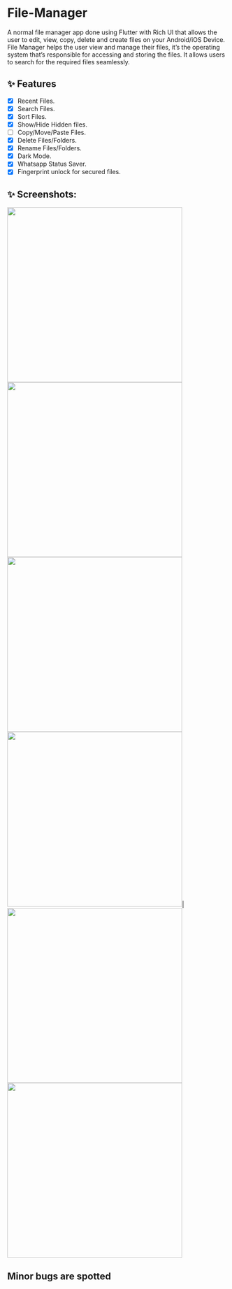 # File-Manager

   A normal file manager app done using Flutter with Rich UI that allows the user to edit, view, copy, delete and create files on your Android/iOS Device.
   File Manager helps the user view and manage their files, it’s the operating system that’s responsible for accessing and storing the files.
   It allows users to search for the required files seamlessly.
## ✨ Features
- [x] Recent Files.
- [x] Search Files.
- [x] Sort Files.
- [x] Show/Hide Hidden files.
- [ ] Copy/Move/Paste Files.
- [x] Delete Files/Folders.
- [x] Rename Files/Folders.
- [x] Dark Mode.
- [x] Whatsapp Status Saver.
- [x] Fingerprint unlock for secured files.

## ✨ Screenshots:
   <img src="screenshots/splash_light.jpg" width="400"> <img src="screenshots/Splash_dark.jpg" width="400">
   <img src="screenshots/home_light.jpg" width="400"> <img src="screenshots/home_dark.jpg" width="400">|
   <img src="screenshots/settings_light.jpg" width="400">   <img src="screenshots/settings_dark.jpg" width="400">






## Minor bugs are spotted
